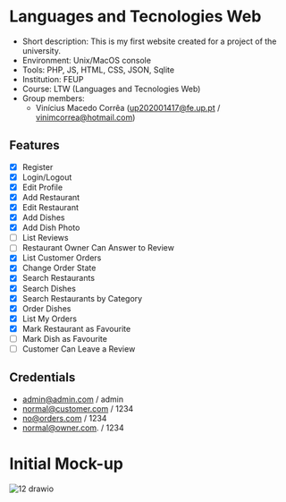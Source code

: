 # Languages and Tecnologies Web


* Short description: This is my first website created for a project of the university.
* Environment: Unix/MacOS console
* Tools: PHP, JS, HTML, CSS, JSON, Sqlite
* Institution: FEUP
* Course: LTW (Languages and Tecnologies Web)
* Group members: 
  * Vinícius Macedo Corrêa (up202001417@fe.up.pt / vinimcorrea@hotmail.com)

## Features

- [x] Register
- [x] Login/Logout
- [x] Edit Profile
- [x] Add Restaurant
- [x] Edit Restaurant
- [x] Add Dishes
- [x] Add Dish Photo
- [ ] List Reviews
- [ ] Restaurant Owner Can Answer to Review
- [x] List Customer Orders
- [x] Change Order State
- [x] Search Restaurants
- [x] Search Dishes
- [x] Search Restaurants by Category
- [x] Order Dishes
- [x] List My Orders
- [x] Mark Restaurant as Favourite
- [ ] Mark Dish as Favourite
- [ ] Customer Can Leave a Review

## Credentials

- admin@admin.com     / admin
- normal@customer.com / 1234
- no@orders.com       / 1234
- normal@owner.com.   / 1234



# Initial Mock-up

![12 drawio](https://user-images.githubusercontent.com/72732255/165953219-9b6dccd6-4203-4dca-a893-4bb08d466f11.png)
